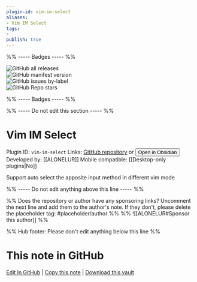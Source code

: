 ```yaml
---
plugin-id: vim-im-select
aliases:
- Vim IM Select
tags: 
- 
publish: true
---
```


%% ----- Badges ----- %%

![GitHub all releases](https://img.shields.io/github/downloads/ALONELUR/vim-im-select-obsidian/total?color=573E7A&logo=github&style=for-the-badge)   
![GitHub manifest version](https://img.shields.io/github/manifest-json/v/ALONELUR/vim-im-select-obsidian?color=573E7A&logo=github&style=for-the-badge)   
![GitHub issues by-label](https://img.shields.io/github/issues/ALONELUR/vim-im-select-obsidian/help%20wanted?color=573E7A&logo=github&style=for-the-badge)   
![GitHub Repo stars](https://img.shields.io/github/stars/ALONELUR/vim-im-select-obsidian?color=573E7A&logo=github&style=for-the-badge)

%% ----- Badges ----- %%

%% ----- Do not edit this section ----- %%

# Vim IM Select

Plugin ID: `vim-im-select`
Links: [GitHub repository](https://github.com/ALONELUR/vim-im-select-obsidian) or [<button id=HH>Open in Obsidian</button>](obsidian://goto-plugin?id=vim-im-select)
Developed by: [[ALONELUR]]
Mobile compatible: [[Desktop-only plugins|No]]

Support auto select the apposite input method in different vim mode

%% ----- Do not edit anything above this line ----- %% 

%% Does the repository or author have any sponsoring links? Uncomment the next line and add them to the author's note. If they don't, please delete the placeholder tag: #placeholder/author %%
%% ![[ALONELUR#Sponsor this author]] %%

%% Hub footer: Please don't edit anything below this line %%

# This note in GitHub

<span class="git-footer">[Edit In GitHub](https://github.dev/obsidian-community/obsidian-hub/blob/main/02%20-%20Community%20Expansions/02.05%20All%20Community%20Expansions/Plugins/vim-im-select.md "git-hub-edit-note") | [Copy this note](https://raw.githubusercontent.com/obsidian-community/obsidian-hub/main/02%20-%20Community%20Expansions/02.05%20All%20Community%20Expansions/Plugins/vim-im-select.md "git-hub-copy-note") | [Download this vault](https://github.com/obsidian-community/obsidian-hub/archive/refs/heads/main.zip "git-hub-download-vault") </span>